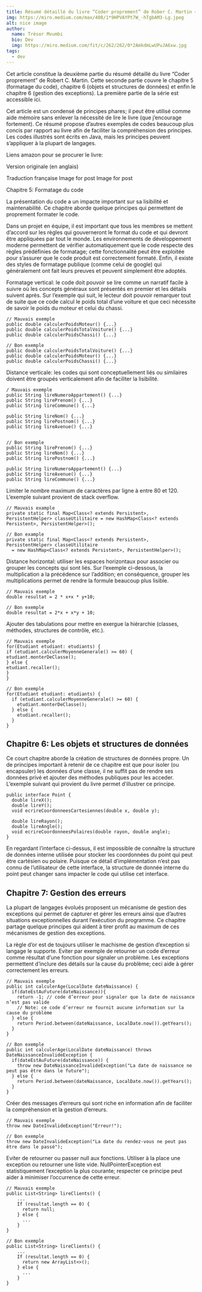 ```yaml
---
title: Résumé détaillé du livre “Coder proprement” de Rober C. Martin — 2ème Partie
img: https://miro.medium.com/max/408/1*9HPVAYPt7W_-hTgbAM3-Lg.jpeg
alt: nice image
author: 
  name: Trésor Mvumbi
  bio: Dev
  img: https://miro.medium.com/fit/c/262/262/0*2AmkdmLwUPuJA6xw.jpg
tags: 
  - dev
---
```


Cet article constitue la deuxième partie du résumé détaillé du livre “Coder proprement” de Robert C. Martin. Cette seconde partie couvre le chapitre 5 (formatage du code), chapitre 6 (objets et structures de données) et enfin le chapitre 6 (gestion des exceptions). La première partie de la série est accessible ici.

Cet article est un condensé de principes phares; il peut être utilisé comme aide mémoire sans enlever la nécessité de lire le livre (que j’encourage fortement). Ce résumé propose d’autres exemples de codes beaucoup plus concis par rapport au livre afin de faciliter la compréhension des principes. Les codes illustrés sont écrits en Java, mais les principes peuvent s’appliquer à la plupart de langages.

Liens amazon pour se procurer le livre:

Version originale (en anglais)

Traduction française
Image for post
Image for post

Chapitre 5: Formatage du code

La présentation du code a un impacte important sur sa lisibilité et maintenabilité. Ce chapitre aborde quelque principes qui permettent de proprement formater le code.

Dans un projet en équipe, il est important que tous les membres se mettent d’accord sur les règles qui gouverneront le format du code et qui devront être appliquées par tout le monde. Les environnements de développement moderne permettent de vérifier automatiquement que le code respecte des règles prédéfinies de formatage; cette fonctionnalité peut être exploitée pour s’assurer que le code produit est correctement formaté. Enfin, il existe des styles de formatage publique (comme celui de google) qui généralement ont fait leurs preuves et peuvent simplement être adoptés.

Formatage vertical: le code doit pouvoir se lire comme un narratif facile à suivre où les concepts généraux sont présentés en premier et les détails suivent après. Sur l’exemple qui suit, le lecteur doit pouvoir remarquer tout de suite que ce code calcul le poids total d’une voiture et que ceci nécessite de savoir le poids du moteur et celui du chassi.

```
// Mauvais exemple
public double calculerPoidsMoteur() {...}
public double calculerPoidsTotalVoiture() {...}
public double calculerPoidsChassi() {...}

// Bon exemple
public double calculerPoidsTotalVoiture() {...}
public double calculerPoidsMoteur() {...}
public double calculerPoidsChassi() {...}
```

Distance verticale: les codes qui sont conceptuellement liés ou similaires doivent être groupés verticalement afin de faciliter la lisibilité.

```
/ Mauvais exemple
public String lireNumeroAppartement() {...} 
public String lirePrenom() {...}
public String lireCommune() {...} 

public String lireNom() {...} 
public String lirePostnom() {...} 
public String lireAvenue() {...}


// Bon exemple
public String lirePrenom() {...}
public String lireNom() {...} 
public String lirePostnom() {...} 

public String lireNumeroAppartement() {...} 
public String lireAvenue() {...}
public String lireCommune() {...} 
```

Limiter le nombre maximum de caractères par ligne à entre 80 et 120. L’exemple suivant provient de stack overflow.

```
// Mauvais example
private static final Map<Class<? extends Persistent>, PersistentHelper> classeUtilitaire = new HashMap<Class<? extends Persistent>, PersistentHelper>();

// Bon example
private static final Map<Class<? extends Persistent>, PersistentHelper> classeUtilitaire
  = new HashMap<Class<? extends Persistent>, PersistentHelper>();
```

Distance horizontal: utiliser les espaces horizontaux pour associer ou grouper les concepts qui sont liés. Sur l’exemple ci-dessous, la multiplication a la précédence sur l’addition; en conséquence, grouper les multiplications permet de rendre la formule beaucoup plus lisible.

```
// Mauvais exemple
double resultat = 2 * x+x * y+10;

// Bon exemple
double resultat = 2*x + x*y + 10;
```

Ajouter des tabulations pour mettre en exergue la hiérarchie (classes, méthodes, structures de contrôle, etc.).

```
// Mauvais exemple
for(Etudiant etudiant: etudiants) {
if (etudiant.calculerMoyenneGenerale() >= 60) {
etudiant.monterDeClasse();
} else {
etudiant.recaller();
}
}

// Bon exemple
for(Etudiant etudiant: etudiants) {
  if (etudiant.calculerMoyenneGenerale() >= 60) {
    etudiant.monterDeClasse();
  } else {
    etudiant.recaller();
  }
}
```

## Chapitre 6: Les objets et structures de données

Ce court chapitre aborde la création de structures de données propre. Un de principes important à retenir de ce chapitre est que pour isoler (ou encapsuler) les données d’une classe, il ne suffit pas de rendre ses données privé et ajouter des méthodes publiques pour les acceder. L’exemple suivant qui provient du livre permet d’illustrer ce principe.

```
public interface Point {
  double lireX();
  double lireY();
  void ecrireCoordonneesCartesiennes(double x, double y);

  double lireRayon();
  double lireAngle();
  void ecrireCoordonneesPolaires(double rayon, double angle);
}
```

En regardant l’interface ci-dessus, il est impossible de connaître la structure de données interne utilisée pour stocker les coordonnées du point qui peut être cartésien ou polaire. Puisque ce détail d’implémentation n’est pas connu de l’utilisateur de cette interface, la structure de donnée interne du point peut changer sans impacter le code qui utilise cet interface.

## Chapitre 7: Gestion des erreurs

La plupart de langages évolués proposent un mécanisme de gestion des exceptions qui permet de capturer et gérer les erreurs ainsi que d’autres situations exceptionnelles durant l’exécution du programme. Ce chapitre partage quelque principes qui aident à tirer profit au maximum de ces mécanismes de gestion des exceptions.

La règle d’or est de toujours utiliser le machisme de gestion d’exception si langage le supporte. Eviter par exemple de retourner un code d’erreur comme résultat d’une fonction pour signaler un problème. Les exceptions permettent d’inclure des détails sur la cause du problème; ceci aide à gérer correctement les erreurs.

```
// Mauvais exemple
public int calculerAge(LocalDate dateNaissance) {
  if(dateEstAuFuture(dateNaissance)){
    return -1; // code d’erreur pour signaler que la date de naissance n’est pas valide
    // Note: ce code d’erreur ne fournit aucune information sur la cause du problème
  } else {
    return Period.between(dateNaissance, LocalDate.now()).getYears();
  }
}

// Bon exemple
public int calculerAge(LocalDate dateNaissance) throws DateNaissanceInvalideException {
  if(dateEstAuFuture(dateNaissance)) {
    throw new DateNaissanceInvalideException("La date de naissance ne peut pas être dans le future");
  } else {
    return Period.between(dateNaissance, LocalDate.now()).getYears();
  }
}
```

Créer des messages d’erreurs qui sont riche en information afin de faciliter la compréhension et la gestion d’erreurs.

```
// Mauvais exemple
throw new DateInvalideException("Erreur!");

// Bon exemple
throw new DateInvalideException("La date du rendez-vous ne peut pas être dans le passé");
```

Eviter de retourner ou passer null aux fonctions. Utiliser à la place une exception ou retourner une liste vide. NullPointerException est statistiquement l’exception la plus courante; respecter ce principe peut aider à minimiser l’occurrence de cette erreur.

```
// Mauvais exemple
public List<String> lireClients() {
    ...
    If (resultat.length == 0) {
      return null;
    } else {
      ...
    }
}

// Bon exemple
public List<String> lireClients() {
    ...
    If (resultat.length == 0) {
      return new ArrayList<>();
    } else {
      ...
    }
}
```